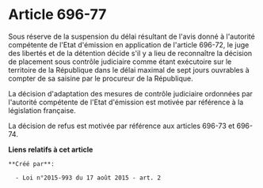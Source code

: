 # Article 696-77

Sous réserve de la suspension du délai résultant de l'avis donné à l'autorité compétente de l'Etat d'émission en application
de l'article 696-72, le juge des libertés et de la détention décide s'il y a lieu de reconnaître la décision de placement
sous contrôle judiciaire comme étant exécutoire sur le territoire de la République dans le délai maximal de sept jours
ouvrables à compter de sa saisine par le procureur de la République. 

La décision d'adaptation des mesures de contrôle judiciaire ordonnées par l'autorité compétente de l'Etat d'émission est
motivée par référence à la législation française. 

La décision de refus est motivée par référence aux articles 696-73 et 696-74.

**Liens relatifs à cet article**

	**Créé par**:

	  - Loi n°2015-993 du 17 août 2015 - art. 2
